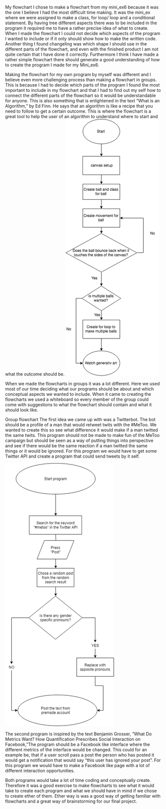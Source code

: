 My flowchart
I chose to make a flowchart from my mini_ex6 because it was the one I believe I had the most difficult time making. It was the mini_ex where we were assigned to make a class, for loop/ loop and a conditional statement. By having tree different aspects there was to be included in the program it required me to have a rather precise idea of what to create.
When I made the flowchart I could not decide which aspects of the program I wanted to include or if it only should show how to make the written code.  
Another thing I found changeling was which shape I should use in the different parts of the flowchart, and even with the finished product I am not quite certain that I have done it correctly. Furthermore I think I have made a rather simple flowchart there should generate a good understanding of how to create the program I made for my Mini_ex6.

Making the flowchart for my own program by myself was different and I believe even more challenging process than making a flowchart in groups. This is because I had to decide which parts of the program I found the most important to include in my flowchart and that I had to find out my self how to connect the different parts of the flowchart so it would be understandable for anyone. This is also something that is enlightened in the text “What is an Algorithm,” by Ed Finn. He says that an algorithm is like a recipe that you need to follow to get a certain outcome. This is where the flowchart is a great tool to help the user of an algorithm to understand where to start and what the outcome should be.
![alt tekst](https://github.com/NicolineDS/Mini_ex9/blob/master/Individual.png?raw=true)

When we made the flowcharts in groups it was a lot different. Here we used most of our time deciding what our programs should be about and which conceptual aspects we wanted to include. When it came to creating the flowcharts we used a whiteboard so every member of the group could come with suggestions to what the flowchart should contain and what it should look like. 

Group flowchart
The first idea we came up with was a Twitterbot. The bot should be a profile of a man that would retweet twits with the #MeToo. We wanted to create this so see what difference it would make if a man twitted the same twits. This program should not be made to make fun of the MeToo campaign but should be seen as a way of putting things into perspective and see if there would be the same reaction if a man twitted the same things or it would be ignored.
For this program we would have to get some Twitter API and create a program that could send tweets by it self.

![alt tekst](https://github.com/NicolineDS/Mini_ex9/blob/master/Twitterbot.png?raw=true)

The second program is inspired by the text Benjamin Grosser, ”What Do Metrics Want? How Quantification Prescribes Social Interaction on Facebook,”The program should be a Facebook like interface where the different metrics of the interface would be changed. This could for an example be, that if a user scroll pass a post the person who has posted it would get a notification that would say “this user has ignored your post”.
For this program we would have to make a Facebook like page with a lot of different interaction opportunities.

Both programs would take a lot of time coding and conceptually create. Therefore it was a good exercise to make flowcharts to see what it would take to create each program and what we should have in mind if we chose to create ether of them. Ether way is was a good way of getting familiar with flowcharts and a great way of brainstorming for our final project.



